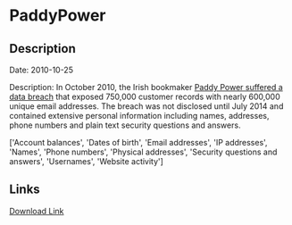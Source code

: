 # PaddyPower

## Description

Date: 2010-10-25

Description:
In October 2010, the Irish bookmaker <a href="http://www.telegraph.co.uk/technology/internet-security/11005558/Irish-government-disappointed-over-Paddy-Power-hack.html" target="_blank" rel="noopener">Paddy Power suffered a data breach</a> that exposed 750,000 customer records with nearly 600,000 unique email addresses. The breach was not disclosed until July 2014 and contained extensive personal information including names, addresses, phone numbers and plain text security questions and answers.


['Account balances', 'Dates of birth', 'Email addresses', 'IP addresses', 'Names', 'Phone numbers', 'Physical addresses', 'Security questions and answers', 'Usernames', 'Website activity']

## Links

[Download Link](https://link-to.net/1229997/571.3302063313636/dynamic/?r=aHR0cHM6Ly93d3cubWVkaWFmaXJlLmNvbS92aWV3L2VqVHBBdlBqWWZrQzI3US9wYWRkeXBvd2VyLmNvbS9maWxl)